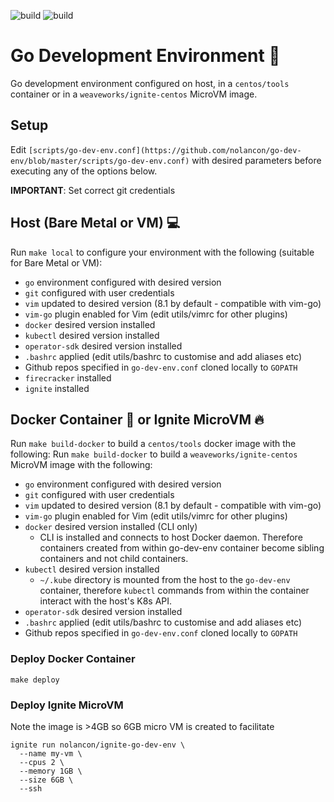 ![build](https://github.com/nolancon/go-dev-env/actions/workflows/docker.yml/badge.svg)
![build](https://github.com/nolancon/go-dev-env/actions/workflows/static-analysis.yml/badge.svg)

# Go Development Environment 🚀
Go development environment configured on host, in a `centos/tools` container or in a `weaveworks/ignite-centos` MicroVM image.

## Setup
Edit `[scripts/go-dev-env.conf](https://github.com/nolancon/go-dev-env/blob/master/scripts/go-dev-env.conf)` with desired parameters before executing any of the options below. 

**IMPORTANT**: Set correct git credentials  
  
## Host (Bare Metal or VM) 💻

Run `make local` to configure your environment with the following (suitable for Bare Metal or VM):

* `go` environment configured with desired version
* `git` configured with user credentials
* `vim` updated to desired version (8.1 by default - compatible with vim-go)
* `vim-go` plugin enabled for Vim (edit utils/vimrc for other plugins)
* `docker` desired version installed
* `kubectl` desired version installed
* `operator-sdk` desired version installed
* `.bashrc` applied (edit utils/bashrc to customise and add aliases etc)
* Github repos specified in `go-dev-env.conf` cloned locally to `GOPATH`
* `firecracker` installed
* `ignite` installed

## Docker Container 🧰 or Ignite MicroVM 🔥

Run `make build-docker` to build a `centos/tools` docker image with the following:
Run `make build-docker` to build a `weaveworks/ignite-centos` MicroVM image with the following:

* `go` environment configured with desired version
* `git` configured with user credentials
* `vim` updated to desired version (8.1 by default - compatible with vim-go)
* `vim-go` plugin enabled for Vim (edit utils/vimrc for other plugins)
* `docker` desired version installed (CLI only)
   * CLI is installed and connects to host Docker daemon. Therefore containers created from within go-dev-env container become sibling containers and not child containers.
* `kubectl` desired version installed
   * `~/.kube` directory is mounted from the host to the `go-dev-env` container, therefore `kubectl` commands from within the container interact with the host's K8s API.
* `operator-sdk` desired version installed
* `.bashrc` applied (edit utils/bashrc to customise and add aliases etc)
* Github repos specified in `go-dev-env.conf` cloned locally to `GOPATH`

### Deploy Docker Container

`make deploy`

### Deploy Ignite MicroVM

Note the image is >4GB so 6GB micro VM is created to facilitate 

```
ignite run nolancon/ignite-go-dev-env \
  --name my-vm \
  --cpus 2 \
  --memory 1GB \
  --size 6GB \
  --ssh
```
